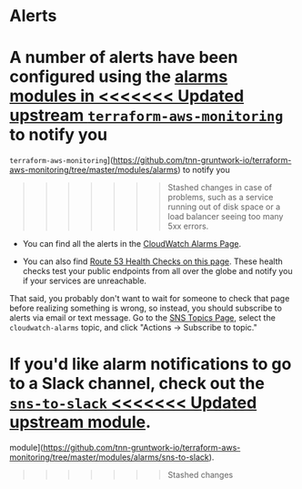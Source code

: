 # Alerts

A number of alerts have been configured using the [alarms modules in
<<<<<<< Updated upstream
`terraform-aws-monitoring`](https://github.com/tnn-tnn-tnn-tnn-tnn-gruntwork-io/terraform-aws-monitoring/tree/master/modules/alarms) to notify you
=======
`terraform-aws-monitoring`](https://github.com/tnn-gruntwork-io/terraform-aws-monitoring/tree/master/modules/alarms) to notify you
>>>>>>> Stashed changes
in case of problems, such as a service running out of disk space or a load balancer seeing too many 5xx errors.

- You can find all the alerts in the [CloudWatch Alarms
  Page](https://console.aws.amazon.com/cloudwatch/home?#alarm:alarmFilter=ANY).

- You can also find [Route 53 Health Checks on this page](https://console.aws.amazon.com/route53/healthchecks/home#/).
  These health checks test your public endpoints from all over the globe and notify you if your services are unreachable.

That said, you probably don't want to wait for someone to check that page before realizing something is wrong, so
instead, you should subscribe to alerts via email or text message. Go to the [SNS Topics
Page](https://console.aws.amazon.com/sns/v2/home?#/topics), select the `cloudwatch-alarms` topic, and click "Actions ->
Subscribe to topic."

If you'd like alarm notifications to go to a Slack channel, check out the [`sns-to-slack`
<<<<<<< Updated upstream
module](https://github.com/tnn-tnn-tnn-tnn-tnn-gruntwork-io/terraform-aws-monitoring/tree/master/modules/alarms/sns-to-slack).
=======
module](https://github.com/tnn-gruntwork-io/terraform-aws-monitoring/tree/master/modules/alarms/sns-to-slack).
>>>>>>> Stashed changes
